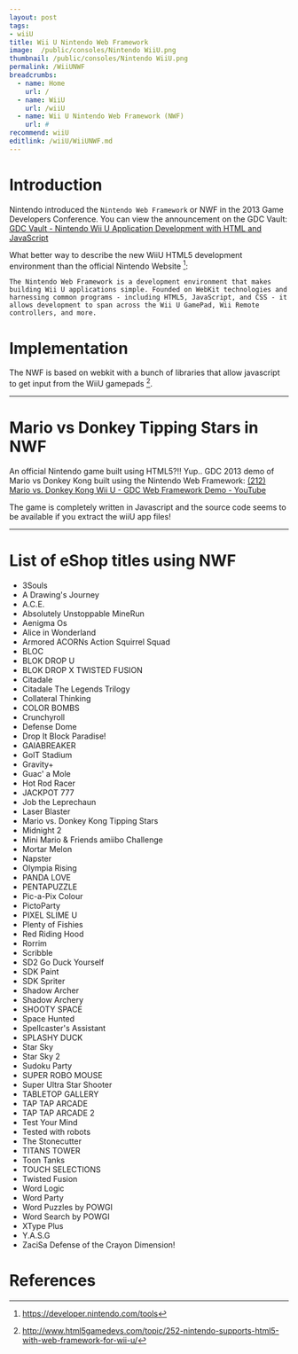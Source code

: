 ```yaml
---
layout: post
tags: 
- wiiU
title: Wii U Nintendo Web Framework
image:  /public/consoles/Nintendo WiiU.png
thumbnail: /public/consoles/Nintendo WiiU.png
permalink: /WiiUNWF
breadcrumbs:
  - name: Home
    url: /
  - name: WiiU
    url: /wiiU
  - name: Wii U Nintendo Web Framework (NWF)
    url: #
recommend: wiiU
editlink: /wiiU/WiiUNWF.md
---
```


# Introduction
Nintendo introduced the `Nintendo Web Framework` or NWF in the 2013 Game Developers Conference. You can view the announcement on the GDC Vault: [GDC Vault - Nintendo Wii U Application Development with HTML and JavaScript](https://www.gdcvault.com/play/1018072/Nintendo-Wii-U-Application-Development)

What better way to describe the new WiiU HTML5 development environment than the official Nintendo Website [^2]:
```
The Nintendo Web Framework is a development environment that makes building Wii U applications simple. Founded on WebKit technologies and harnessing common programs - including HTML5, JavaScript, and CSS - it allows development to span across the Wii U GamePad, Wii Remote controllers, and more.
```

# Implementation
The NWF is based on webkit with a bunch of libraries that allow javascript to get input from the WiiU gamepads [^1].

---
# Mario vs Donkey Tipping Stars in NWF
An official Nintendo game built using HTML5?!! Yup..
GDC 2013 demo of Mario vs Donkey Kong built using the Nintendo Web Framework: [(212) Mario vs. Donkey Kong Wii U - GDC Web Framework Demo - YouTube](https://www.youtube.com/watch?v=LFwU1T4id1c)

The game is completely written in Javascript and the source code seems to be available if you extract the wiiU app files!

---
# List of eShop titles using NWF
* 3Souls
* A Drawing's Journey
* A.C.E.
* Absolutely Unstoppable MineRun
* Aenigma Os
* Alice in Wonderland
* Armored ACORNs Action Squirrel Squad
* BLOC
* BLOK DROP U
* BLOK DROP X TWISTED FUSION
* Citadale
* Citadale The Legends Trilogy
* Collateral Thinking
* COLOR BOMBS
* Crunchyroll
* Defense Dome
* Drop It Block Paradise!
* GAIABREAKER
* GolT Stadium
* Gravity+
* Guac' a Mole
* Hot Rod Racer
* JACKPOT 777
* Job the Leprechaun
* Laser Blaster
* Mario vs. Donkey Kong Tipping Stars
* Midnight 2
* Mini Mario & Friends amiibo Challenge
* Mortar Melon
* Napster
* Olympia Rising
* PANDA LOVE
* PENTAPUZZLE
* Pic-a-Pix Colour
* PictoParty
* PIXEL SLIME U
* Plenty of Fishies
* Red Riding Hood
* Rorrim
* Scribble
* SD2 Go Duck Yourself
* SDK Paint
* SDK Spriter
* Shadow Archer
* Shadow Archery
* SHOOTY SPACE
* Space Hunted
* Spellcaster's Assistant
* SPLASHY DUCK
* Star Sky
* Star Sky 2
* Sudoku Party
* SUPER ROBO MOUSE
* Super Ultra Star Shooter
* TABLETOP GALLERY
* TAP TAP ARCADE
* TAP TAP ARCADE 2
* Test Your Mind
* Tested with robots
* The Stonecutter
* TITANS TOWER
* Toon Tanks
* TOUCH SELECTIONS
* Twisted Fusion
* Word Logic
* Word Party
* Word Puzzles by POWGI
* Word Search by POWGI
* XType Plus
* Y.A.S.G
* ZaciSa Defense of the Crayon Dimension!


# References
[^1]: http://www.html5gamedevs.com/topic/252-nintendo-supports-html5-with-web-framework-for-wii-u/
[^2]: https://developer.nintendo.com/tools 
